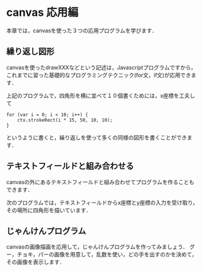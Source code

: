 # canvas 応用編
本章では，canvasを使った３つの応用プログラムを学びます．

## 繰り返し図形

canvasを使ったdrawXXXなどという記述は，Javascriptプログラムですから，これまでに習った基礎的なプログラミングテクニック(for文，if文)が応用できます．

<div code src='7-1'></div>

上記のプログラムで，四角形を横に並べて１０個書くためには，x座標を工夫して

```
for (var i = 0; i < 10; i++) {
    ctx.strokeRect(i * 15, 50, 10, 10);
}
```
というように書くと，繰り返しを使って多くの同様の図形を書くことができます．

## テキストフィールドと組み合わせる

canvasの外にあるテキストフィールドと組み合わせてプログラムを作ることもできます．

次のプログラムでは，テキストフィールドからx座標とy座標の入力を受け取り，その場所に四角形を描いています．

<div code src='7-2'></div>

## じゃんけんプログラム

canvasの画像描画を応用して，じゃんけんプログラムを作ってみましょう．
グー，チョキ，パーの画像を用意して，乱数を使い，どの手を出すのかを決めて，その画像を表示します．

<div code src='7-3'></div>

<!-- 
### files
- [goo.png](src/goo.png)
- [choki.png](src/choki.png)
- [pa.png](src/pa.png) -->

